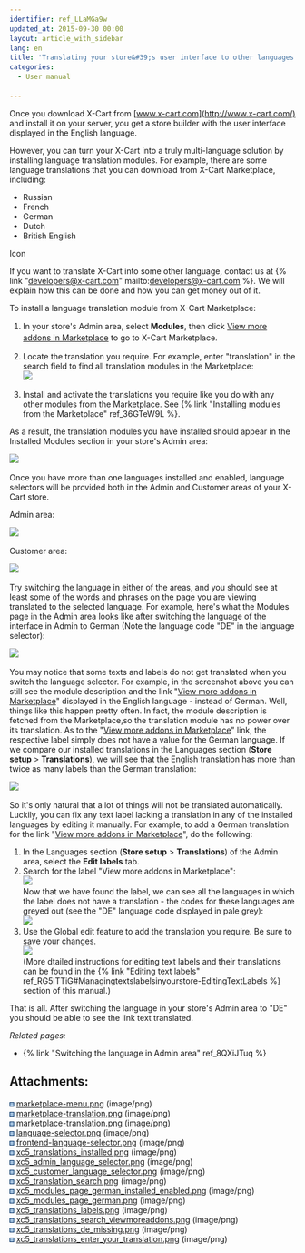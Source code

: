 ```yaml
---
identifier: ref_LLaMGa9w
updated_at: 2015-09-30 00:00
layout: article_with_sidebar
lang: en
title: 'Translating your store&#39;s user interface to other languages'
categories:
  - User manual

---
```



Once you download X-Cart from [www.x-cart.com](http://www.x-cart.com/) and install it on your server, you get a store builder with the user interface displayed in the English language. 

However, you can turn your X-Cart into a truly multi-language solution by installing language translation modules. For example, there are some language translations that you can download from X-Cart Marketplace, including:

*   Russian
*   French
*   German
*   Dutch
*   British English  

Icon

If you want to translate X-Cart into some other language, contact us at {% link "developers@x-cart.com" mailto:developers@x-cart.com %}. We will explain how this can be done and how you can get money out of it.

To install a language translation module from X-Cart Marketplace:

1.  In your store's Admin area, select **Modules**, then click <u style="line-height: 1.4285715;">View more addons in Marketplace</u> to go to X-Cart Marketplace.
2.  Locate the translation you require. For example, enter "translation" in the search field to find all translation modules in the Marketplace:  
    ![]({{site.baseurl}}/attachments/6389832/8716781.png?effects=drop-shadow)  

3.  Install and activate the translations you require like you do with any other modules from the Marketplace. See {% link "Installing modules from the Marketplace" ref_36GTeW9L %}.

As a result, the translation modules you have installed should appear in the Installed Modules section in your store's Admin area:

![]({{site.baseurl}}/attachments/6389832/8719384.png?effects=drop-shadow)

Once you have more than one languages installed and enabled, language selectors will be provided both in the Admin and Customer areas of your X-Cart store.

Admin area:

![]({{site.baseurl}}/attachments/6389832/8716779.png?effects=drop-shadow)

Customer area:

![]({{site.baseurl}}/attachments/6389832/8716780.png?effects=drop-shadow)

Try switching the language in either of the areas, and you should see at least some of the words and phrases on the page you are viewing translated to the selected language. For example, here's what the Modules page in the Admin area looks like after switching the language of the interface in Admin to German (Note the language code "DE" in the language selector):

![]({{site.baseurl}}/attachments/6389832/8719385.png?effects=drop-shadow)

You may notice that some texts and labels do not get translated when you switch the language selector. For example, in the screenshot above you can still see the module description and the link "<u>View more addons in Marketplace</u>" displayed in the English language - instead of German. Well, things like this happen pretty often. In fact, the module description is fetched from the Marketplace,so the translation module has no power over its translation. As to the "<u>View more addons in Marketplace</u>" link, the respective label simply does not have a value for the German language. If we compare our installed translations in the Languages section (**Store setup** > **Translations**), we will see that the English translation has more than twice as many labels than the German translation:

![]({{site.baseurl}}/attachments/6389832/8719455.png?effects=drop-shadow)

So it's only natural that a lot of things will not be translated automatically. Luckily, you can fix any text label lacking a translation in any of the installed languages by editing it manually. For example, to add a German translation for the link "<u>View more addons in Marketplace</u>", do the following:

1.  In the Languages section (**Store setup** > **Translations**) of the Admin area, select the **Edit labels** tab.
2.  Search for the label "View more addons in Marketplace":  
    ![]({{site.baseurl}}/attachments/6389832/8719456.png?effects=drop-shadow)  
    Now that we have found the label, we can see all the languages in which the label does not have a translation - the codes for these languages are greyed out (see the "DE" language code displayed in pale grey):  
    ![]({{site.baseurl}}/attachments/6389832/8719457.png?effects=drop-shadow)
3.  Use the Global edit feature to add the translation you require. Be sure to save your changes.  
    ![]({{site.baseurl}}/attachments/6389832/8719458.png?effects=drop-shadow)  
    (More dtailed instructions for editing text labels and their translations can be found in the {% link "Editing text labels" ref_RG5ITTiG#Managingtextslabelsinyourstore-EditingTextLabels %} section of this manual.)

That is all. After switching the language in your store's Admin area to "DE" you should be able to see the link text translated.

_Related pages:_

*   {% link "Switching the language in Admin area" ref_8QXiJTuq %}

## Attachments:

![](images/icons/bullet_blue.gif) [marketplace-menu.png]({{site.baseurl}}/attachments/6389832/6586511.png) (image/png)  
![](images/icons/bullet_blue.gif) [marketplace-translation.png]({{site.baseurl}}/attachments/6389832/6586513.png) (image/png)  
![](images/icons/bullet_blue.gif) [marketplace-translation.png]({{site.baseurl}}/attachments/6389832/6586512.png) (image/png)  
![](images/icons/bullet_blue.gif) [language-selector.png]({{site.baseurl}}/attachments/6389832/6586515.png) (image/png)  
![](images/icons/bullet_blue.gif) [frontend-language-selector.png]({{site.baseurl}}/attachments/6389832/6586517.png) (image/png)  
![](images/icons/bullet_blue.gif) [xc5_translations_installed.png]({{site.baseurl}}/attachments/6389832/8716778.png) (image/png)  
![](images/icons/bullet_blue.gif) [xc5_admin_language_selector.png]({{site.baseurl}}/attachments/6389832/8716779.png) (image/png)  
![](images/icons/bullet_blue.gif) [xc5_customer_language_selector.png]({{site.baseurl}}/attachments/6389832/8716780.png) (image/png)  
![](images/icons/bullet_blue.gif) [xc5_translation_search.png]({{site.baseurl}}/attachments/6389832/8716781.png) (image/png)  
![](images/icons/bullet_blue.gif) [xc5_modules_page_german_installed_enabled.png]({{site.baseurl}}/attachments/6389832/8719384.png) (image/png)  
![](images/icons/bullet_blue.gif) [xc5_modules_page_german.png]({{site.baseurl}}/attachments/6389832/8719385.png) (image/png)  
![](images/icons/bullet_blue.gif) [xc5_translations_labels.png]({{site.baseurl}}/attachments/6389832/8719455.png) (image/png)  
![](images/icons/bullet_blue.gif) [xc5_translations_search_viewmoreaddons.png]({{site.baseurl}}/attachments/6389832/8719456.png) (image/png)  
![](images/icons/bullet_blue.gif) [xc5_translations_de_missing.png]({{site.baseurl}}/attachments/6389832/8719457.png) (image/png)  
![](images/icons/bullet_blue.gif) [xc5_translations_enter_your_translation.png]({{site.baseurl}}/attachments/6389832/8719458.png) (image/png)